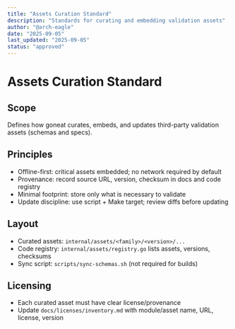 ```yaml
---
title: "Assets Curation Standard"
description: "Standards for curating and embedding validation assets"
author: "@arch-eagle"
date: "2025-09-05"
last_updated: "2025-09-05"
status: "approved"
---
```


# Assets Curation Standard

## Scope

Defines how goneat curates, embeds, and updates third-party validation assets (schemas and specs).

## Principles

- Offline-first: critical assets embedded; no network required by default
- Provenance: record source URL, version, checksum in docs and code registry
- Minimal footprint: store only what is necessary to validate
- Update discipline: use script + Make target; review diffs before updating

## Layout

- Curated assets: `internal/assets/<family>/<version>/...`
- Code registry: `internal/assets/registry.go` lists assets, versions, checksums
- Sync script: `scripts/sync-schemas.sh` (not required for builds)

## Licensing

- Each curated asset must have clear license/provenance
- Update `docs/licenses/inventory.md` with module/asset name, URL, license, version

